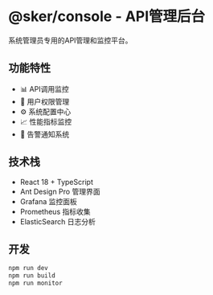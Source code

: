 # @sker/console - API管理后台

系统管理员专用的API管理和监控平台。

## 功能特性

- 📊 API调用监控
- 👤 用户权限管理
- ⚙️ 系统配置中心
- 📈 性能指标监控
- 🚨 告警通知系统

## 技术栈

- React 18 + TypeScript
- Ant Design Pro 管理界面
- Grafana 监控面板
- Prometheus 指标收集
- ElasticSearch 日志分析

## 开发

```bash
npm run dev
npm run build
npm run monitor
```